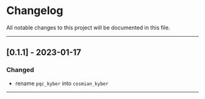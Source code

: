 # Changelog

All notable changes to this project will be documented in this file.

---

## [0.1.1] - 2023-01-17

### Changed

- rename `pqc_kyber` into `cosmian_kyber`

---
